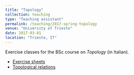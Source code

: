 ```yaml
---
title: "Topology"
collection: teaching
type: "Teaching assistant"
permalink: /teaching/2017-spring-topology
venue: "University of Trieste"
date: 2017-03-01
location: "Trieste, IT"
---
```


Exercise classes for the BSc course on *Topology* (in Italian).

* [Exercise sheets](http://agiacche.github.io/files/TA/TutoratoTopologiaFogli.pdf)
* [Topological relations](http://agiacche.github.io/files/TA/SpaziTopologici.pdf)